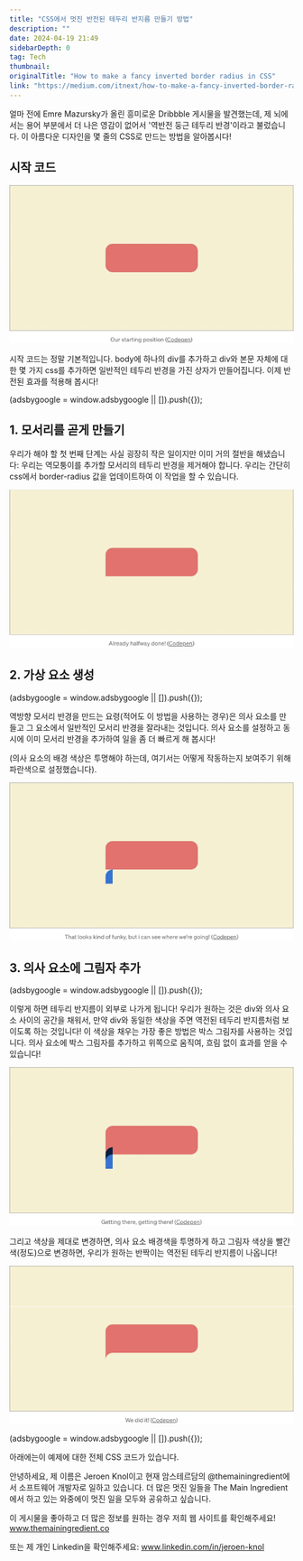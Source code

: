 ```yaml
---
title: "CSS에서 멋진 반전된 테두리 반지름 만들기 방법"
description: ""
date: 2024-04-19 21:49
sidebarDepth: 0
tag: Tech
thumbnail: 
originalTitle: "How to make a fancy inverted border radius in CSS"
link: "https://medium.com/itnext/how-to-make-a-fancy-inverted-border-radius-in-css-5db048a53f95"
---
```



얼마 전에 Emre Mazursky가 올린 흥미로운 Dribbble 게시물을 발견했는데, 제 뇌에서는 용어 부분에서 더 나은 영감이 없어서 '역반전 둥근 테두리 반경'이라고 불렀습니다. 이 아름다운 디자인을 몇 줄의 CSS로 만드는 방법을 알아봅시다!

## 시작 코드

![시작 코드](./img/HowtomakeafancyinvertedborderradiusinCSS_0.png)

시작 코드는 정말 기본적입니다. body에 하나의 div를 추가하고 div와 본문 자체에 대한 몇 가지 css를 추가하면 일반적인 테두리 반경을 가진 상자가 만들어집니다. 이제 반전된 효과를 적용해 봅시다!

<!-- ui-log 수평형 -->
<ins class="adsbygoogle"
  style="display:block"
  data-ad-client="ca-pub-4877378276818686"
  data-ad-slot="9743150776"
  data-ad-format="auto"
  data-full-width-responsive="true"></ins>
<component is="script">
(adsbygoogle = window.adsbygoogle || []).push({});
</component>

## 1. 모서리를 곧게 만들기

우리가 해야 할 첫 번째 단계는 사실 굉장히 작은 일이지만 이미 거의 절반을 해냈습니다: 우리는 역모퉁이를 추가할 모서리의 테두리 반경을 제거해야 합니다. 우리는 간단히 css에서 border-radius 값을 업데이트하여 이 작업을 할 수 있습니다.

![Image](./img/HowtomakeafancyinvertedborderradiusinCSS_1.png)

## 2. 가상 요소 생성

<!-- ui-log 수평형 -->
<ins class="adsbygoogle"
  style="display:block"
  data-ad-client="ca-pub-4877378276818686"
  data-ad-slot="9743150776"
  data-ad-format="auto"
  data-full-width-responsive="true"></ins>
<component is="script">
(adsbygoogle = window.adsbygoogle || []).push({});
</component>

역방향 모서리 반경을 만드는 요령(적어도 이 방법을 사용하는 경우)은 의사 요소를 만들고 그 요소에서 일반적인 모서리 반경을 잘라내는 것입니다. 의사 요소를 설정하고 동시에 이미 모서리 반경을 추가하여 일을 좀 더 빠르게 해 봅시다!

(의사 요소의 배경 색상은 투명해야 하는데, 여기서는 어떻게 작동하는지 보여주기 위해 파란색으로 설정했습니다).

![이미지](./img/HowtomakeafancyinvertedborderradiusinCSS_2.png)

## 3. 의사 요소에 그림자 추가

<!-- ui-log 수평형 -->
<ins class="adsbygoogle"
  style="display:block"
  data-ad-client="ca-pub-4877378276818686"
  data-ad-slot="9743150776"
  data-ad-format="auto"
  data-full-width-responsive="true"></ins>
<component is="script">
(adsbygoogle = window.adsbygoogle || []).push({});
</component>

이렇게 하면 테두리 반지름이 외부로 나가게 됩니다! 우리가 원하는 것은 div와 의사 요소 사이의 공간을 채워서, 만약 div와 동일한 색상을 주면 역전된 테두리 반지름처럼 보이도록 하는 것입니다! 이 색상을 채우는 가장 좋은 방법은 박스 그림자를 사용하는 것입니다. 의사 요소에 박스 그림자를 추가하고 위쪽으로 움직여, 흐림 없이 효과를 얻을 수 있습니다!

![HowtomakeafancyinvertedborderradiusinCSS_3](./img/HowtomakeafancyinvertedborderradiusinCSS_3.png)

그리고 색상을 제대로 변경하면, 의사 요소 배경색을 투명하게 하고 그림자 색상을 빨간색(정도)으로 변경하면, 우리가 원하는 반짝이는 역전된 테두리 반지름이 나옵니다!

![HowtomakeafancyinvertedborderradiusinCSS_4](./img/HowtomakeafancyinvertedborderradiusinCSS_4.png)

<!-- ui-log 수평형 -->
<ins class="adsbygoogle"
  style="display:block"
  data-ad-client="ca-pub-4877378276818686"
  data-ad-slot="9743150776"
  data-ad-format="auto"
  data-full-width-responsive="true"></ins>
<component is="script">
(adsbygoogle = window.adsbygoogle || []).push({});
</component>

아래에는이 예제에 대한 전체 CSS 코드가 있습니다.

안녕하세요, 제 이름은 Jeroen Knol이고 현재 암스테르담의 @themainingredient에서 소프트웨어 개발자로 일하고 있습니다. 더 많은 멋진 일들을 The Main Ingredient에서 하고 있는 와중에이 멋진 일을 모두와 공유하고 싶습니다.

이 게시물을 좋아하고 더 많은 정보를 원하는 경우 저희 웹 사이트를 확인해주세요! www.themainingredient.co

또는 제 개인 Linkedin을 확인해주세요: www.linkedin.com/in/jeroen-knol
